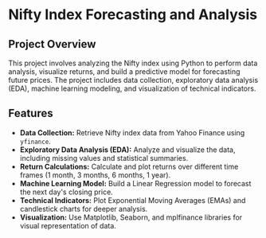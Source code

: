 # Nifty Index Forecasting and Analysis

## Project Overview

This project involves analyzing the Nifty index using Python to perform data analysis, visualize returns, and build a predictive model for forecasting future prices. The project includes data collection, exploratory data analysis (EDA), machine learning modeling, and visualization of technical indicators.

## Features

- **Data Collection:** Retrieve Nifty index data from Yahoo Finance using `yfinance`.
- **Exploratory Data Analysis (EDA):** Analyze and visualize the data, including missing values and statistical summaries.
- **Return Calculations:** Calculate and plot returns over different time frames (1 month, 3 months, 6 months, 1 year).
- **Machine Learning Model:** Build a Linear Regression model to forecast the next day's closing price.
- **Technical Indicators:** Plot Exponential Moving Averages (EMAs) and candlestick charts for deeper analysis.
- **Visualization:** Use Matplotlib, Seaborn, and mplfinance libraries for visual representation of data.
